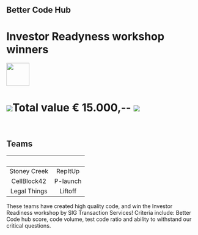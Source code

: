 ## Better Code Hub

# Investor Readyness workshop winners

<img src="https://bettercodehub.com/edge/badge/Blockchaingers/BlockchainHackaton?branch=master" height="60"/>

# <img src="https://avatars0.githubusercontent.com/ml/246?s=140&v=4" />Total value € 15.000,-- <img src="https://avatars0.githubusercontent.com/ml/246?s=140&v=4" />
<br />

## __Teams__

| &nbsp;|&nbsp; |
| :---: | :---: |
| Stoney Creek | RepItUp |
| CellBlock42 | P-launch |
| Legal Things | Liftoff |


These teams have created high quality code, and win the Investor Readiness workshop by SIG Transaction Services!
Criteria include: Better Code hub score, code volume, test code ratio and ability to withstand our critical questions.
